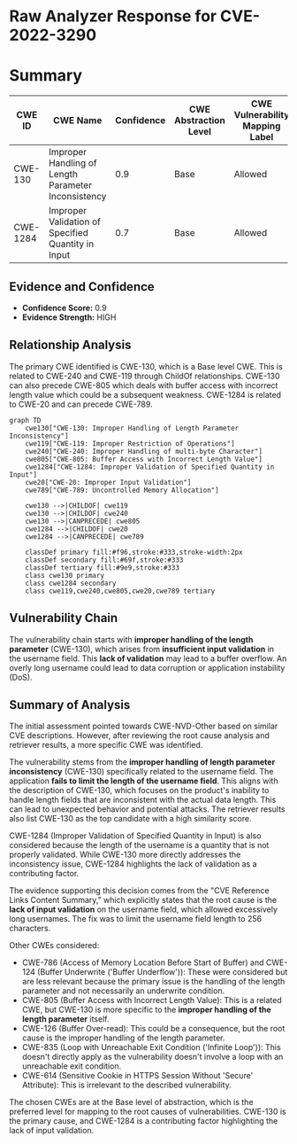 # Raw Analyzer Response for CVE-2022-3290

# Summary
| CWE ID | CWE Name | Confidence | CWE Abstraction Level | CWE Vulnerability Mapping Label | CWE-Vulnerability Mapping Notes |
|---|---|---|---|---|---|
| CWE-130 | Improper Handling of Length Parameter Inconsistency | 0.9 | Base | Allowed | Primary CWE |
| CWE-1284 | Improper Validation of Specified Quantity in Input | 0.7 | Base | Allowed | Secondary Candidate |

## Evidence and Confidence

*   **Confidence Score:** 0.9
*   **Evidence Strength:** HIGH

## Relationship Analysis
The primary CWE identified is CWE-130, which is a Base level CWE. This is related to CWE-240 and CWE-119 through ChildOf relationships. CWE-130 can also precede CWE-805 which deals with buffer access with incorrect length value which could be a subsequent weakness. CWE-1284 is related to CWE-20 and can precede CWE-789.

```mermaid
graph TD
    cwe130["CWE-130: Improper Handling of Length Parameter Inconsistency"]
    cwe119["CWE-119: Improper Restriction of Operations"]
    cwe240["CWE-240: Improper Handling of multi-byte Character"]
    cwe805["CWE-805: Buffer Access with Incorrect Length Value"]
    cwe1284["CWE-1284: Improper Validation of Specified Quantity in Input"]
    cwe20["CWE-20: Improper Input Validation"]
    cwe789["CWE-789: Uncontrolled Memory Allocation"]

    cwe130 -->|CHILDOF| cwe119
    cwe130 -->|CHILDOF| cwe240
    cwe130 -->|CANPRECEDE| cwe805
    cwe1284 -->|CHILDOF| cwe20
    cwe1284 -->|CANPRECEDE| cwe789

    classDef primary fill:#f96,stroke:#333,stroke-width:2px
    classDef secondary fill:#69f,stroke:#333
    classDef tertiary fill:#9e9,stroke:#333
    class cwe130 primary
    class cwe1284 secondary
    class cwe119,cwe240,cwe805,cwe20,cwe789 tertiary
```

## Vulnerability Chain
The vulnerability chain starts with **improper handling of the length parameter** (CWE-130), which arises from **insufficient input validation** in the username field. This **lack of validation** may lead to a buffer overflow. An overly long username could lead to data corruption or application instability (DoS).

## Summary of Analysis
The initial assessment pointed towards CWE-NVD-Other based on similar CVE descriptions. However, after reviewing the root cause analysis and retriever results, a more specific CWE was identified.

The vulnerability stems from the **improper handling of length parameter inconsistency** (CWE-130) specifically related to the username field. The application **fails to limit the length of the username field**. This aligns with the description of CWE-130, which focuses on the product's inability to handle length fields that are inconsistent with the actual data length. This can lead to unexpected behavior and potential attacks. The retriever results also list CWE-130 as the top candidate with a high similarity score.

CWE-1284 (Improper Validation of Specified Quantity in Input) is also considered because the length of the username is a quantity that is not properly validated. While CWE-130 more directly addresses the inconsistency issue, CWE-1284 highlights the lack of validation as a contributing factor.

The evidence supporting this decision comes from the "CVE Reference Links Content Summary," which explicitly states that the root cause is the **lack of input validation** on the username field, which allowed excessively long usernames. The fix was to limit the username field length to 256 characters.

Other CWEs considered:

*   CWE-786 (Access of Memory Location Before Start of Buffer) and CWE-124 (Buffer Underwrite ('Buffer Underflow')): These were considered but are less relevant because the primary issue is the handling of the length parameter and not necessarily an underwrite condition.
*   CWE-805 (Buffer Access with Incorrect Length Value): This is a related CWE, but CWE-130 is more specific to the **improper handling of the length parameter** itself.
*   CWE-126 (Buffer Over-read): This could be a consequence, but the root cause is the improper handling of the length parameter.
*   CWE-835 (Loop with Unreachable Exit Condition ('Infinite Loop')): This doesn't directly apply as the vulnerability doesn't involve a loop with an unreachable exit condition.
*   CWE-614 (Sensitive Cookie in HTTPS Session Without 'Secure' Attribute): This is irrelevant to the described vulnerability.

The chosen CWEs are at the Base level of abstraction, which is the preferred level for mapping to the root causes of vulnerabilities. CWE-130 is the primary cause, and CWE-1284 is a contributing factor highlighting the lack of input validation.